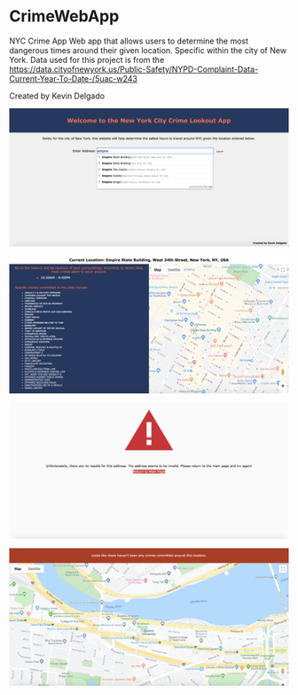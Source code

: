 # CrimeWebApp
NYC Crime App
Web app that allows users to determine the most dangerous times around their given location.
Specific within the city of New York.
Data used for this project is from the https://data.cityofnewyork.us/Public-Safety/NYPD-Complaint-Data-Current-Year-To-Date-/5uac-w243

Created by Kevin Delgado

![Alt text](/static/MainPage.png?raw=true "MainPage")

![Alt text](/static/ResultPage.png?raw=true "ResultPage")

![Alt text](/static/ErrorPage.png?raw=true "ErrorPage")

![Alt text](/static/NoResultPage.png?raw=true "NoResultPage")
